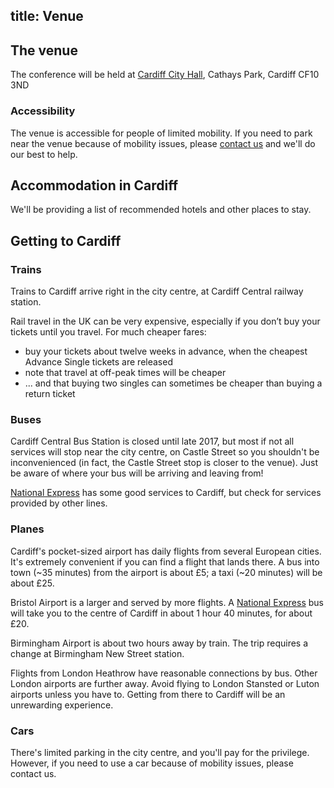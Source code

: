 title: Venue
---

## The venue

The conference will be held at [Cardiff City Hall](http://www.cardiffcityhall.com/find-us), Cathays Park, Cardiff CF10 3ND

### Accessibility

The venue is accessible for people of limited mobility. If you need to park near the venue because of mobility issues, please [contact us](/contact/) and we'll do our best to help.


## Accommodation in Cardiff

We'll be providing a list of recommended hotels and other places to stay.


## Getting to Cardiff

### Trains

Trains to Cardiff arrive right in the city centre, at Cardiff Central railway station.

Rail travel in the UK can be very expensive, especially if you don’t buy your tickets until you travel. For much cheaper fares:

* buy your tickets about twelve weeks in advance, when the cheapest Advance Single tickets are released
* note that travel at off-peak times will be cheaper
* ... and that buying two singles can sometimes be cheaper than buying a return ticket

### Buses

Cardiff Central Bus Station is closed until late 2017, but most if not all services will stop near the city centre, on Castle Street so you shouldn't be inconvenienced (in fact, the Castle Street stop is closer to the venue). Just be aware of where your bus will be arriving and leaving from!

[National Express](http://nationalexpress.com) has some good services to Cardiff, but check for services provided by other lines.

### Planes

Cardiff's pocket-sized airport has daily flights from several European cities.  It's extremely convenient if you can find a flight that lands there. A bus into town (~35 minutes) from the airport is about £5; a taxi (~20 minutes) will be about £25.

Bristol Airport is a larger and served by more flights. A [National Express](http://nationalexpress.com) bus will take you to the centre of Cardiff in about 1 hour 40 minutes, for about £20.

Birmingham Airport is about two hours away by train. The trip requires a change at Birmingham New Street station.

Flights from London Heathrow have reasonable connections by bus. Other London airports are further away. Avoid flying to London Stansted or Luton airports unless you have to. Getting from there to Cardiff will be an unrewarding experience.

### Cars

There's limited parking in the city centre, and you'll pay for the privilege.  However, if you need to use a car because of mobility issues, please contact us.
